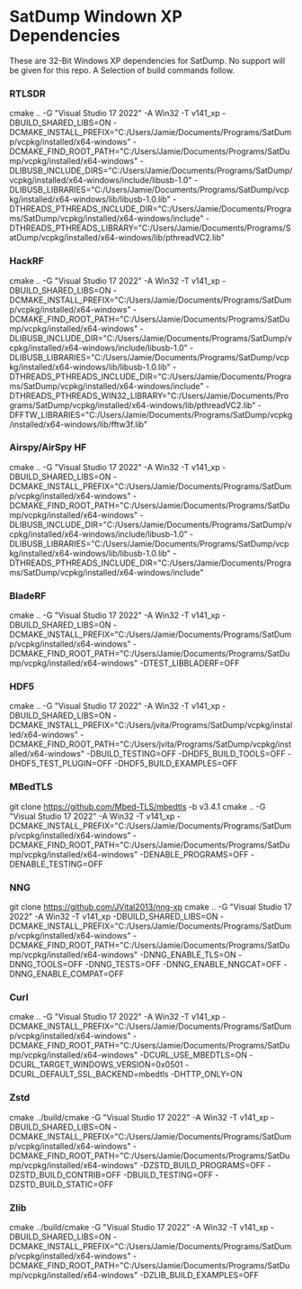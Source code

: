 # SatDump Windown XP Dependencies

These are 32-Bit Windows XP dependencies for SatDump. No support will be given for this repo. A Selection of build commands follow.

### RTLSDR

cmake .. -G "Visual Studio 17 2022" -A Win32 -T v141_xp -DBUILD_SHARED_LIBS=ON -DCMAKE_INSTALL_PREFIX="C:/Users/Jamie/Documents/Programs/SatDump/vcpkg/installed/x64-windows" -DCMAKE_FIND_ROOT_PATH="C:/Users/Jamie/Documents/Programs/SatDump/vcpkg/installed/x64-windows" -DLIBUSB_INCLUDE_DIRS="C:/Users/Jamie/Documents/Programs/SatDump/vcpkg/installed/x64-windows/include/libusb-1.0" -DLIBUSB_LIBRARIES="C:/Users/Jamie/Documents/Programs/SatDump/vcpkg/installed/x64-windows/lib/libusb-1.0.lib" -DTHREADS_PTHREADS_INCLUDE_DIR="C:/Users/Jamie/Documents/Programs/SatDump/vcpkg/installed/x64-windows/include" -DTHREADS_PTHREADS_LIBRARY="C:/Users/Jamie/Documents/Programs/SatDump/vcpkg/installed/x64-windows/lib/pthreadVC2.lib"

### HackRF

cmake .. -G "Visual Studio 17 2022" -A Win32 -T v141_xp -DBUILD_SHARED_LIBS=ON -DCMAKE_INSTALL_PREFIX="C:/Users/Jamie/Documents/Programs/SatDump/vcpkg/installed/x64-windows" -DCMAKE_FIND_ROOT_PATH="C:/Users/Jamie/Documents/Programs/SatDump/vcpkg/installed/x64-windows" -DLIBUSB_INCLUDE_DIR="C:/Users/Jamie/Documents/Programs/SatDump/vcpkg/installed/x64-windows/include/libusb-1.0" -DLIBUSB_LIBRARIES="C:/Users/Jamie/Documents/Programs/SatDump/vcpkg/installed/x64-windows/lib/libusb-1.0.lib" -DTHREADS_PTHREADS_INCLUDE_DIR="C:/Users/Jamie/Documents/Programs/SatDump/vcpkg/installed/x64-windows/include" -DTHREADS_PTHREADS_WIN32_LIBRARY="C:/Users/Jamie/Documents/Programs/SatDump/vcpkg/installed/x64-windows/lib/pthreadVC2.lib" -DFFTW_LIBRARIES="C:/Users/Jamie/Documents/Programs/SatDump/vcpkg/installed/x64-windows/lib/fftw3f.lib"

### Airspy/AirSpy HF

cmake .. -G "Visual Studio 17 2022" -A Win32 -T v141_xp -DBUILD_SHARED_LIBS=ON -DCMAKE_INSTALL_PREFIX="C:/Users/Jamie/Documents/Programs/SatDump/vcpkg/installed/x64-windows" -DCMAKE_FIND_ROOT_PATH="C:/Users/Jamie/Documents/Programs/SatDump/vcpkg/installed/x64-windows" -DLIBUSB_INCLUDE_DIR="C:/Users/Jamie/Documents/Programs/SatDump/vcpkg/installed/x64-windows/include/libusb-1.0" -DLIBUSB_LIBRARIES="C:/Users/Jamie/Documents/Programs/SatDump/vcpkg/installed/x64-windows/lib/libusb-1.0.lib" -DTHREADS_PTHREADS_INCLUDE_DIR="C:/Users/Jamie/Documents/Programs/SatDump/vcpkg/installed/x64-windows/include"

### BladeRF

cmake .. -G "Visual Studio 17 2022" -A Win32 -T v141_xp -DBUILD_SHARED_LIBS=ON -DCMAKE_INSTALL_PREFIX="C:/Users/Jamie/Documents/Programs/SatDump/vcpkg/installed/x64-windows" -DCMAKE_FIND_ROOT_PATH="C:/Users/Jamie/Documents/Programs/SatDump/vcpkg/installed/x64-windows" -DTEST_LIBBLADERF=OFF

### HDF5
cmake .. -G "Visual Studio 17 2022" -A Win32 -T v141_xp -DBUILD_SHARED_LIBS=ON -DCMAKE_INSTALL_PREFIX="C:/Users/jvita/Programs/SatDump/vcpkg/installed/x64-windows" -DCMAKE_FIND_ROOT_PATH="C:/Users/jvita/Programs/SatDump/vcpkg/installed/x64-windows" -DBUILD_TESTING=OFF -DHDF5_BUILD_TOOLS=OFF -DHDF5_TEST_PLUGIN=OFF -DHDF5_BUILD_EXAMPLES=OFF

### MBedTLS

git clone https://github.com/Mbed-TLS/mbedtls -b v3.4.1
cmake .. -G "Visual Studio 17 2022" -A Win32 -T v141_xp -DCMAKE_INSTALL_PREFIX="C:/Users/Jamie/Documents/Programs/SatDump/vcpkg/installed/x64-windows" -DCMAKE_FIND_ROOT_PATH="C:/Users/Jamie/Documents/Programs/SatDump/vcpkg/installed/x64-windows" -DENABLE_PROGRAMS=OFF -DENABLE_TESTING=OFF

### NNG

git clone https://github.com/JVital2013/nng-xp
cmake .. -G "Visual Studio 17 2022" -A Win32 -T v141_xp -DBUILD_SHARED_LIBS=ON -DCMAKE_INSTALL_PREFIX="C:/Users/Jamie/Documents/Programs/SatDump/vcpkg/installed/x64-windows" -DCMAKE_FIND_ROOT_PATH="C:/Users/Jamie/Documents/Programs/SatDump/vcpkg/installed/x64-windows" -DNNG_ENABLE_TLS=ON -DNNG_TOOLS=OFF -DNNG_TESTS=OFF -DNNG_ENABLE_NNGCAT=OFF -DNNG_ENABLE_COMPAT=OFF

### Curl

cmake .. -G "Visual Studio 17 2022" -A Win32 -T v141_xp -DCMAKE_INSTALL_PREFIX="C:/Users/Jamie/Documents/Programs/SatDump/vcpkg/installed/x64-windows" -DCMAKE_FIND_ROOT_PATH="C:/Users/Jamie/Documents/Programs/SatDump/vcpkg/installed/x64-windows" -DCURL_USE_MBEDTLS=ON -DCURL_TARGET_WINDOWS_VERSION=0x0501 -DCURL_DEFAULT_SSL_BACKEND=mbedtls -DHTTP_ONLY=ON

### Zstd

cmake ../build/cmake -G "Visual Studio 17 2022" -A Win32 -T v141_xp -DBUILD_SHARED_LIBS=ON -DCMAKE_INSTALL_PREFIX="C:/Users/Jamie/Documents/Programs/SatDump/vcpkg/installed/x64-windows" -DCMAKE_FIND_ROOT_PATH="C:/Users/Jamie/Documents/Programs/SatDump/vcpkg/installed/x64-windows" -DZSTD_BUILD_PROGRAMS=OFF -DZSTD_BUILD_CONTRIB=OFF -DBUILD_TESTING=OFF -DZSTD_BUILD_STATIC=OFF

### Zlib

cmake ../build/cmake -G "Visual Studio 17 2022" -A Win32 -T v141_xp -DBUILD_SHARED_LIBS=ON -DCMAKE_INSTALL_PREFIX="C:/Users/Jamie/Documents/Programs/SatDump/vcpkg/installed/x64-windows" -DCMAKE_FIND_ROOT_PATH="C:/Users/Jamie/Documents/Programs/SatDump/vcpkg/installed/x64-windows" -DZLIB_BUILD_EXAMPLES=OFF 
